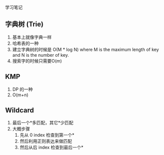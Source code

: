 学习笔记

## 字典树 (Trie)

1. 基本上就像字典一样
2. 哈希表的一种
3. 建立字典树的时候是 O(M * log N) where M is the maximum length of key and N is the number of key.
4. 搜索字的时候只需要O(m)

## KMP

1. DP 的一种
2. O(m+n)


## Wildcard

1. 最后一个\*多匹配，其它\*少匹配
2. 大概步骤
   1. 先从 0 index 检查到第一个*
   2. 然后利用正则表达来做匹配
   3. 然后从后 index 检查到最后一个*